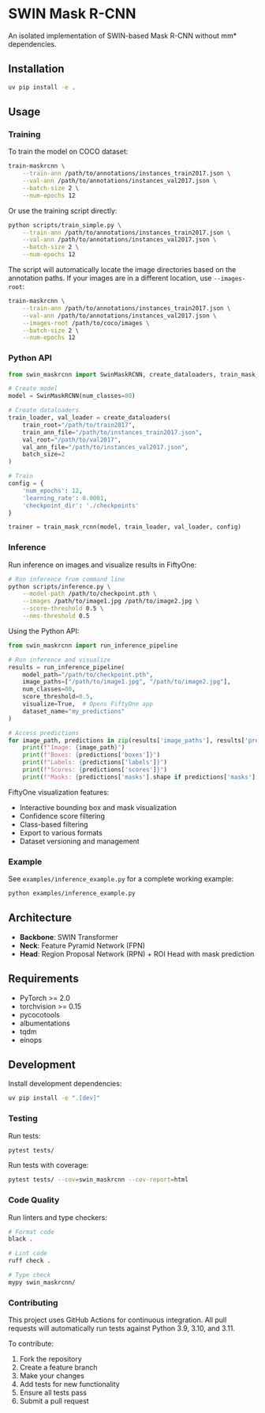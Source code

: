 # SWIN Mask R-CNN

An isolated implementation of SWIN-based Mask R-CNN without mm* dependencies.

## Installation

```bash
uv pip install -e .
```

## Usage

### Training

To train the model on COCO dataset:

```bash
train-maskrcnn \
    --train-ann /path/to/annotations/instances_train2017.json \
    --val-ann /path/to/annotations/instances_val2017.json \
    --batch-size 2 \
    --num-epochs 12
```

Or use the training script directly:

```bash
python scripts/train_simple.py \
    --train-ann /path/to/annotations/instances_train2017.json \
    --val-ann /path/to/annotations/instances_val2017.json \
    --batch-size 2 \
    --num-epochs 12
```

The script will automatically locate the image directories based on the annotation paths. If your images are in a different location, use `--images-root`:

```bash
train-maskrcnn \
    --train-ann /path/to/annotations/instances_train2017.json \
    --val-ann /path/to/annotations/instances_val2017.json \
    --images-root /path/to/coco/images \
    --batch-size 2 \
    --num-epochs 12
```

### Python API

```python
from swin_maskrcnn import SwinMaskRCNN, create_dataloaders, train_mask_rcnn

# Create model
model = SwinMaskRCNN(num_classes=80)

# Create dataloaders
train_loader, val_loader = create_dataloaders(
    train_root="/path/to/train2017",
    train_ann_file="/path/to/instances_train2017.json",
    val_root="/path/to/val2017",
    val_ann_file="/path/to/instances_val2017.json",
    batch_size=2
)

# Train
config = {
    'num_epochs': 12,
    'learning_rate': 0.0001,
    'checkpoint_dir': './checkpoints'
}

trainer = train_mask_rcnn(model, train_loader, val_loader, config)
```

### Inference

Run inference on images and visualize results in FiftyOne:

```bash
# Run inference from command line
python scripts/inference.py \
    --model-path /path/to/checkpoint.pth \
    --images /path/to/image1.jpg /path/to/image2.jpg \
    --score-threshold 0.5 \
    --nms-threshold 0.5
```

Using the Python API:

```python
from swin_maskrcnn import run_inference_pipeline

# Run inference and visualize
results = run_inference_pipeline(
    model_path="/path/to/checkpoint.pth",
    image_paths=["/path/to/image1.jpg", "/path/to/image2.jpg"],
    num_classes=80,
    score_threshold=0.5,
    visualize=True,  # Opens FiftyOne app
    dataset_name="my_predictions"
)

# Access predictions
for image_path, predictions in zip(results['image_paths'], results['predictions']):
    print(f"Image: {image_path}")
    print(f"Boxes: {predictions['boxes']}")
    print(f"Labels: {predictions['labels']}")
    print(f"Scores: {predictions['scores']}")
    print(f"Masks: {predictions['masks'].shape if predictions['masks'] is not None else None}")
```

FiftyOne visualization features:
- Interactive bounding box and mask visualization
- Confidence score filtering
- Class-based filtering
- Export to various formats
- Dataset versioning and management

### Example

See `examples/inference_example.py` for a complete working example:

```bash
python examples/inference_example.py
```

## Architecture

- **Backbone**: SWIN Transformer
- **Neck**: Feature Pyramid Network (FPN)
- **Head**: Region Proposal Network (RPN) + ROI Head with mask prediction

## Requirements

- PyTorch >= 2.0
- torchvision >= 0.15
- pycocotools
- albumentations
- tqdm
- einops

## Development

Install development dependencies:

```bash
uv pip install -e ".[dev]"
```

### Testing

Run tests:

```bash
pytest tests/
```

Run tests with coverage:

```bash
pytest tests/ --cov=swin_maskrcnn --cov-report=html
```

### Code Quality

Run linters and type checkers:

```bash
# Format code
black .

# Lint code
ruff check .

# Type check
mypy swin_maskrcnn/
```

### Contributing

This project uses GitHub Actions for continuous integration. All pull requests will automatically run tests against Python 3.9, 3.10, and 3.11.

To contribute:
1. Fork the repository
2. Create a feature branch
3. Make your changes
4. Add tests for new functionality
5. Ensure all tests pass
6. Submit a pull request
